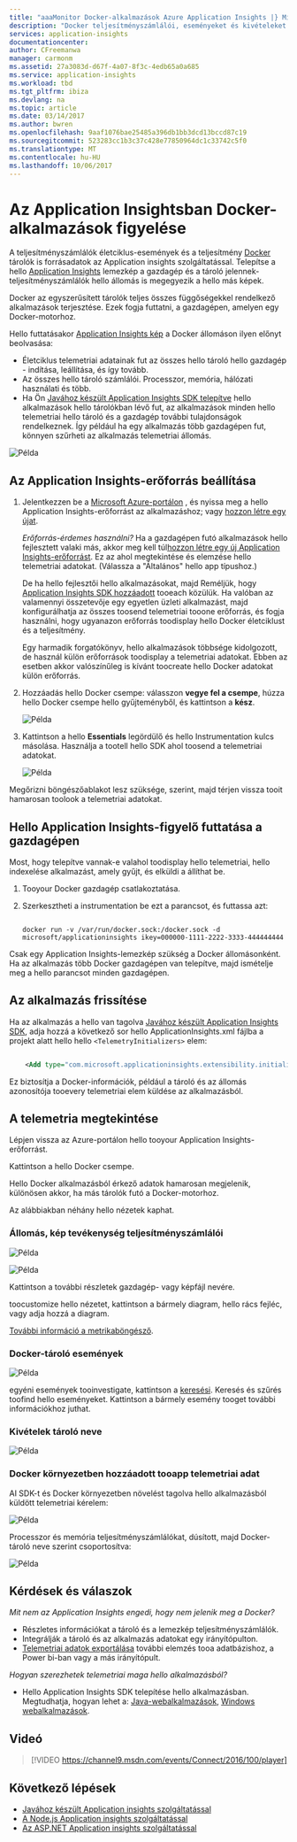 ```yaml
---
title: "aaaMonitor Docker-alkalmazások Azure Application Insights |} Microsoft Docs"
description: "Docker teljesítményszámlálói, eseményeket és kivételeket is megjeleníthetők az Application Insights hello telemetriai indexelése hello alkalmazásokból együtt."
services: application-insights
documentationcenter: 
author: CFreemanwa
manager: carmonm
ms.assetid: 27a3083d-d67f-4a07-8f3c-4edb65a0a685
ms.service: application-insights
ms.workload: tbd
ms.tgt_pltfrm: ibiza
ms.devlang: na
ms.topic: article
ms.date: 03/14/2017
ms.author: bwren
ms.openlocfilehash: 9aaf1076bae25485a396db1bb3dcd13bccd87c19
ms.sourcegitcommit: 523283cc1b3c37c428e77850964dc1c33742c5f0
ms.translationtype: MT
ms.contentlocale: hu-HU
ms.lasthandoff: 10/06/2017
---
```

# <a name="monitor-docker-applications-in-application-insights"></a>Az Application Insightsban Docker-alkalmazások figyelése
A teljesítményszámlálók életciklus-események és a teljesítmény [Docker](https://www.docker.com/) tárolók is forrásadatok az Application insights szolgáltatással. Telepítse a hello [Application Insights](app-insights-overview.md) lemezkép a gazdagép és a tároló jelennek-teljesítményszámlálók hello állomás is megegyezik a hello más képek.

Docker az egyszerűsített tárolók teljes összes függőségekkel rendelkező alkalmazások terjesztése. Ezek fogja futtatni, a gazdagépen, amelyen egy Docker-motorhoz.

Hello futtatásakor [Application Insights kép](https://hub.docker.com/r/microsoft/applicationinsights/) a Docker állomáson ilyen előnyt beolvasása:

* Életciklus telemetriai adatainak fut az összes hello tároló hello gazdagép - indítása, leállítása, és így tovább.
* Az összes hello tároló számlálói. Processzor, memória, hálózati használati és több.
* Ha Ön [Javához készült Application Insights SDK telepítve](app-insights-java-live.md) hello alkalmazások hello tárolókban lévő fut, az alkalmazások minden hello telemetriai hello tároló és a gazdagép további tulajdonságok rendelkeznek. Így például ha egy alkalmazás több gazdagépen fut, könnyen szűrheti az alkalmazás telemetriai állomás.

![Példa](./media/app-insights-docker/00.png)

## <a name="set-up-your-application-insights-resource"></a>Az Application Insights-erőforrás beállítása
1. Jelentkezzen be a [Microsoft Azure-portálon](https://azure.com) , és nyissa meg a hello Application Insights-erőforrást az alkalmazáshoz; vagy [hozzon létre egy újat](app-insights-create-new-resource.md). 
   
    *Erőforrás-érdemes használni?* Ha a gazdagépen futó alkalmazások hello fejlesztett valaki más, akkor meg kell túl[hozzon létre egy új Application Insights-erőforrást](app-insights-create-new-resource.md). Ez az ahol megtekintése és elemzése hello telemetriai adatokat. (Válassza a "Általános" hello app típushoz.)
   
    De ha hello fejlesztői hello alkalmazásokat, majd Reméljük, hogy [Application Insights SDK hozzáadott](app-insights-java-live.md) tooeach közülük. Ha valóban az valamennyi összetevője egy egyetlen üzleti alkalmazást, majd konfigurálhatja az összes toosend telemetriai tooone erőforrás, és fogja használni, hogy ugyanazon erőforrás toodisplay hello Docker életciklust és a teljesítmény. 
   
    Egy harmadik forgatókönyv, hello alkalmazások többsége kidolgozott, de használ külön erőforrások toodisplay a telemetriai adatokat. Ebben az esetben akkor valószínűleg is kívánt toocreate hello Docker adatokat külön erőforrás. 
2. Hozzáadás hello Docker csempe: válasszon **vegye fel a csempe**, húzza hello Docker csempe hello gyűjteményből, és kattintson a **kész**. 
   
    ![Példa](./media/app-insights-docker/03.png)
3. Kattintson a hello **Essentials** legördülő és hello Instrumentation kulcs másolása. Használja a tootell hello SDK ahol toosend a telemetriai adatokat.

    ![Példa](./media/app-insights-docker/02-props.png)

Megőrizni böngészőablakot lesz szüksége, szerint, majd térjen vissza tooit hamarosan toolook a telemetriai adatokat.

## <a name="run-hello-application-insights-monitor-on-your-host"></a>Hello Application Insights-figyelő futtatása a gazdagépen
Most, hogy telepítve vannak-e valahol toodisplay hello telemetriai, hello indexelése alkalmazást, amely gyűjt, és elküldi a állíthat be.

1. Tooyour Docker gazdagép csatlakoztatása. 
2. Szerkesztheti a instrumentation be ezt a parancsot, és futtassa azt:
   
   ```
   
   docker run -v /var/run/docker.sock:/docker.sock -d microsoft/applicationinsights ikey=000000-1111-2222-3333-444444444
   ```

Csak egy Application Insights-lemezkép szükség a Docker állomásonként. Ha az alkalmazás több Docker gazdagépen van telepítve, majd ismételje meg a hello parancsot minden gazdagépen.

## <a name="update-your-app"></a>Az alkalmazás frissítése
Ha az alkalmazás a hello van tagolva [Javához készült Application Insights SDK](app-insights-java-get-started.md), adja hozzá a következő sor hello ApplicationInsights.xml fájlba a projekt alatt hello hello `<TelemetryInitializers>` elem:

```xml

    <Add type="com.microsoft.applicationinsights.extensibility.initializer.docker.DockerContextInitializer"/> 
```

Ez biztosítja a Docker-információk, például a tároló és az állomás azonosítója tooevery telemetriai elem küldése az alkalmazásból.

## <a name="view-your-telemetry"></a>A telemetria megtekintése
Lépjen vissza az Azure-portálon hello tooyour Application Insights-erőforrást.

Kattintson a hello Docker csempe.

Hello Docker alkalmazásból érkező adatok hamarosan megjelenik, különösen akkor, ha más tárolók futó a Docker-motorhoz.

Az alábbiakban néhány hello nézetek kaphat.

### <a name="perf-counters-by-host-activity-by-image"></a>Állomás, kép tevékenység teljesítményszámlálói
![Példa](./media/app-insights-docker/10.png)

![Példa](./media/app-insights-docker/11.png)

Kattintson a további részletek gazdagép- vagy képfájl nevére.

toocustomize hello nézetet, kattintson a bármely diagram, hello rács fejléc, vagy adja hozzá a diagram. 

[További információ a metrikaböngésző](app-insights-metrics-explorer.md).

### <a name="docker-container-events"></a>Docker-tároló események
![Példa](./media/app-insights-docker/13.png)

egyéni események tooinvestigate, kattintson a [keresési](app-insights-diagnostic-search.md). Keresés és szűrés toofind hello eseményeket. Kattintson a bármely esemény tooget további információkhoz juthat.

### <a name="exceptions-by-container-name"></a>Kivételek tároló neve
![Példa](./media/app-insights-docker/14.png)

### <a name="docker-context-added-tooapp-telemetry"></a>Docker környezetben hozzáadott tooapp telemetriai adat
AI SDK-t és Docker környezetben növelést tagolva hello alkalmazásból küldött telemetriai kérelem:

![Példa](./media/app-insights-docker/16.png)

Processzor és memória teljesítményszámlálókat, dúsított, majd Docker-tároló neve szerint csoportosítva:

![Példa](./media/app-insights-docker/15.png)

## <a name="q--a"></a>Kérdések és válaszok
*Mit nem az Application Insights engedi, hogy nem jelenik meg a Docker?*

* Részletes információkat a tároló és a lemezkép teljesítményszámlálók.
* Integrálják a tároló és az alkalmazás adatokat egy irányítópulton.
* [Telemetriai adatok exportálása](app-insights-export-telemetry.md) további elemzés tooa adatbázishoz, a Power bi-ban vagy a más irányítópult.

*Hogyan szerezhetek telemetriai maga hello alkalmazásból?*

* Hello Application Insights SDK telepítése hello alkalmazásban. Megtudhatja, hogyan lehet a: [Java-webalkalmazások](app-insights-java-get-started.md), [Windows webalkalmazások](app-insights-asp-net.md).

## <a name="video"></a>Videó

> [!VIDEO https://channel9.msdn.com/events/Connect/2016/100/player]

## <a name="next-steps"></a>Következő lépések

* [Javához készült Application insights szolgáltatással](app-insights-java-get-started.md)
* [A Node.js Application insights szolgáltatással](app-insights-nodejs.md)
* [Az ASP.NET Application insights szolgáltatással](app-insights-asp-net.md)
